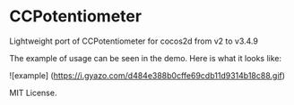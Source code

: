 # CCPotentiometer
Lightweight port of CCPotentiometer for cocos2d from v2 to v3.4.9

The example of usage can be seen in the demo.
Here is what it looks like:

![example]
(https://i.gyazo.com/d484e388b0cffe69cdb11d9314b18c88.gif)

MIT License.
